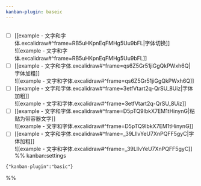 ```yaml
---
kanban-plugin: baseic
---
```

## 
- [ ] [[example - 文字和字体.excalidraw#^frame=RB5uHKpnEqFMHg5Uu9bFL|字体切换]]<br>![[example - 文字和字体.excalidraw#^frame=RB5uHKpnEqFMHg5Uu9bFL]]
- [ ] [[example - 文字和字体.excalidraw#^frame=qs6Z5Gr51jiGgQkPWxh6Q|字体加粗]]<br>![[example - 文字和字体.excalidraw#^frame=qs6Z5Gr51jiGgQkPWxh6Q]]
- [ ] [[example - 文字和字体.excalidraw#^frame=3etfVtart2q-QrSU_8Uiz|字体加粗]]<br>![[example - 文字和字体.excalidraw#^frame=3etfVtart2q-QrSU_8Uiz]]
- [ ] [[example - 文字和字体.excalidraw#^frame=D5pTQ9IbkX7EM1tHinynG|粘贴为带容器文字]]<br>![[example - 文字和字体.excalidraw#^frame=D5pTQ9IbkX7EM1tHinynG]]
- [ ] [[example - 文字和字体.excalidraw#^frame=_39LllvYeU7XnPQFF5gyC|字体加粗]]<br>![[example - 文字和字体.excalidraw#^frame=_39LllvYeU7XnPQFF5gyC]]
%% kanban:settings
```
{"kanban-plugin":"basic"}
```
%%